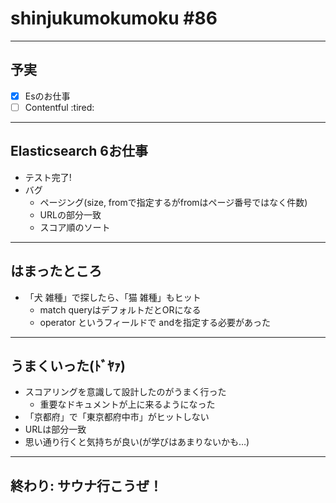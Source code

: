 # shinjukumokumoku #86

---

## 予実

- [x] Esのお仕事
- [ ] Contentful :tired:

---

## Elasticsearch 6お仕事

- テスト完了!
- バグ
  - ページング(size, fromで指定するがfromはページ番号ではなく件数)
  - URLの部分一致
  - スコア順のソート

---

## はまったところ

- 「犬 雑種」で探したら、「猫 雑種」もヒット
  - match queryはデフォルトだとORになる
  - operator というフィールドで andを指定する必要があった

---

## うまくいった(ﾄﾞﾔｧ)

- スコアリングを意識して設計したのがうまく行った
  - 重要なドキュメントが上に来るようになった
- 「京都府」で「東京都府中市」がヒットしない
- URLは部分一致
- 思い通り行くと気持ちが良い(が学びはあまりないかも…)

---

## 終わり: サウナ行こうぜ！